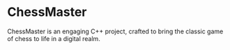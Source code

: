 # ChessMaster
ChessMaster is an engaging C++ project, crafted to bring the classic game of chess to life in a digital realm.
